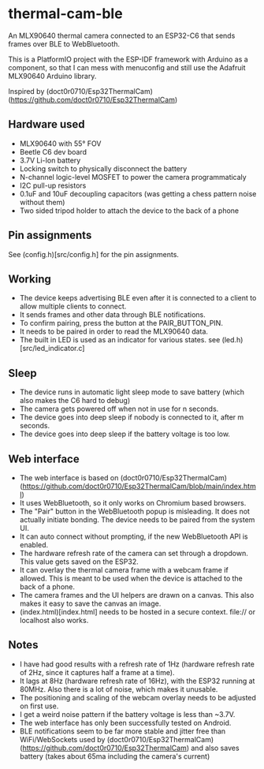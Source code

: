 # thermal-cam-ble

An MLX90640 thermal camera connected to an ESP32-C6 that sends frames over BLE to WebBluetooth.

This is a PlatformIO project with the ESP-IDF framework with Arduino as a component,
so that I can mess with menuconfig and still use the Adafruit MLX90640 Arduino library.

Inspired by (doct0r0710/Esp32ThermalCam)(https://github.com/doct0r0710/Esp32ThermalCam)

## Hardware used

- MLX90640 with 55° FOV
- Beetle C6 dev board
- 3.7V Li-Ion battery
- Locking switch to physically disconnect the battery
- N-channel logic-level MOSFET to power the camera programmaticaly
- I2C pull-up resistors
- 0.1uF and 10uF decoupling capacitors (was getting a chess pattern noise without them)
- Two sided tripod holder to attach the device to the back of a phone

## Pin assignments

See (config.h)[src/config.h] for the pin assignments.

## Working
- The device keeps advertising BLE even after it is connected to a client to allow multiple clients to connect.
- It sends frames and other data through BLE notifications.
- To confirm pairing, press the button at the PAIR_BUTTON_PIN.
- It needs to be paired in order to read the MLX90640 data.
- The built in LED is used as an indicator for various states. see (led.h)[src/led_indicator.c]

## Sleep
- The device runs in automatic light sleep mode to save battery (which also makes the C6 hard to debug)
- The camera gets powered off when not in use for n seconds.
- The device goes into deep sleep if nobody is connected to it, after m seconds.
- The device goes into deep sleep if the battery voltage is too low.

## Web interface
- The web interface is based on (doct0r0710/Esp32ThermalCam)(https://github.com/doct0r0710/Esp32ThermalCam/blob/main/index.html)
- It uses WebBluetooth, so it only works on Chromium based browsers.
- The "Pair" button in the WebBluetooth popup is misleading. It does not actually initiate bonding. The device needs to be paired from the system UI.
- It can auto connect without prompting, if the new WebBluetooth API is enabled.
- The hardware refresh rate of the camera can set through a dropdown. This value gets saved on the ESP32.
- It can overlay the thermal camera frame with a webcam frame if allowed. This is meant to be used when the device is attached to the back of a phone.
- The camera frames and the UI helpers are drawn on a canvas. This also makes it easy to save the canvas an image.
- (index.html)[index.html] needs to be hosted in a secure context. file:// or localhost also works.

## Notes
- I have had good results with a refresh rate of 1Hz (hardware refresh rate of 2Hz, since it captures half a frame at a time).
- It lags at 8Hz (hardware refresh rate of 16Hz), with the ESP32 running at 80MHz. Also there is a lot of noise, which makes it unusable.
- The positioning and scaling of the webcam overlay needs to be adjusted on first use.
- I get a weird noise pattern if the battery voltage is less than ~3.7V.
- The web interface has only been successfully tested on Android.
- BLE notifications seem to be far more stable and jitter free than WiFi/WebSockets used by (doct0r0710/Esp32ThermalCam)(https://github.com/doct0r0710/Esp32ThermalCam) and also saves battery (takes about 65ma including the camera's current)
